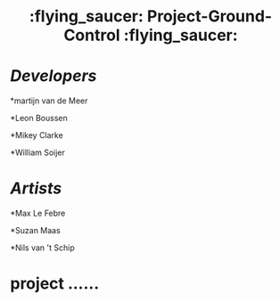 <h1 align='center'> :flying_saucer: Project-Ground-Control :flying_saucer:</h1>


<h1><i>Developers</i></h1>
*martijn van de Meer

*Leon Boussen

*Mikey Clarke

*William Soijer


<h1><i>Artists</i></h1>
*Max Le Febre

*Suzan Maas

*Nils van 't Schip


# project ......
